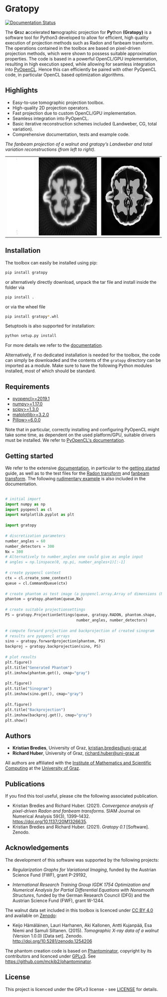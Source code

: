 # Gratopy
[![Documentation Status](https://readthedocs.org/projects/gratopy/badge/?version=latest)](https://gratopy.readthedocs.io/?badge=latest)

The **Gr**az **a**ccelerated **to**mographic projection for **Py**thon **(Gratopy)**  is a software tool for Python3 developed to allow for efficient, high quality execution of projection methods
such as Radon and fanbeam transform.  The operations contained in the toolbox are based on pixel-driven projection methods, which were shown to possess suitable approximation properties.
The code is based in a powerful OpenCL/GPU implementation, resulting in high execution speed, while allowing for seamless integration into [PyOpenCL](https://documen.tician.de/pyopencl/).
Hence this can efficiently be paired with other PyOpenCL code, in particular OpenCL based optimization algorithms.

## Highlights
* Easy-to-use tomographic projection toolbox.
* High-quality 2D projection operators.
* Fast projection due to custom OpenCL/GPU implementation.
* Seamless integration into PyOpenCL.
* Basic iterative reconstruction schemes included (Landweber, CG, total variation).
* Comprehensive documentation, tests and example code.

*The fanbeam projection of a walnut and gratopy’s Landweber and total variation reconstructions (from left to right).*
<table>
  <tr>
    <td width="20%" align="center"><img src="doc/source/graphics/walnut_sinogram.png" height=250></td>
    <td width="40%" align="center"><img src="doc/source/graphics/conjugate_gradients.png" height=250></td>
    <td width="40%" align="center"><img src="doc/source/graphics/total_variation.png" height=250></td>
  </tr>
 </table>

## Installation

The toolbox can easily be installed using pip:

```bash
pip install gratopy
```

or alternatively directly download, unpack the tar file and install inside the folder via

```bash
pip install .
```
or via the wheel file

```bash
pip install gratopy*.whl
```
Setuptools is also supported for installation:

```bash
python setup.py install
```

For more details we refer to the [documentation](https://gratopy.readthedocs.io/en/latest/index.html).

Alternatively, if no dedicated installation is needed for the toolbox, the code can simply be downloaded and the contents of the `gratopy` directory can be imported as a module. Make sure to have the following Python modules installed, most of which should be standard.

## Requirements


* [pyopencl>=2019.1](https://pypi.org/project/pyopencl/)
* [numpy>=1.17.0](https://pypi.org/project/numpy/)
* [scipy>=1.3.0](https://pypi.org/project/scipy/)
* [matplotlib>=3.2.0](https://pypi.org/project/matplotlib/)
* [Pillow>=6.0.0](https://pypi.org/project/Pillow/)

Note that in particular, correctly installing and configuring PyOpenCL might take some time, as dependent on the used platform/GPU, suitable drivers must be installed. We refer to [PyOpenCL's documentation](https://documen.tician.de/pyopencl/).


## Getting started
We refer to the extensive [documentation](https://gratopy.readthedocs.io/en/latest/index.html), in particular to the [getting started](https://gratopy.readthedocs.io/en/latest/getting_started.html) guide, as well as to the test files for the [Radon transform](https://gratopy.readthedocs.io/en/latest/_modules/test_radon.html) and [fanbeam transform](https://gratopy.readthedocs.io/en/latest/_modules/test_fanbeam.html). The following [rudimentary example](https://gratopy.readthedocs.io/en/latest/getting_started.html#first-example-radon-transform) is also included in the documentation.

```python

# initial import
import numpy as np
import pyopencl as cl
import matplotlib.pyplot as plt

import gratopy

# discretization parameters
number_angles = 60
number_detectors = 300
Nx = 300
# Alternatively to number_angles one could give as angle input
# angles = np.linspace(0, np.pi, number_angles+1)[:-1]

# create pyopencl context
ctx = cl.create_some_context()
queue = cl.CommandQueue(ctx)

# create phantom as test image (a pyopencl.array.Array of dimensions (Nx, Nx))
phantom = gratopy.phantom(queue,Nx)

# create suitable projectionsettings
PS = gratopy.ProjectionSettings(queue, gratopy.RADON, phantom.shape,
                                number_angles, number_detectors)

# compute forward projection and backprojection of created sinogram
# results are pyopencl arrays
sino = gratopy.forwardprojection(phantom, PS)
backproj = gratopy.backprojection(sino, PS)

# plot results
plt.figure()
plt.title("Generated Phantom")
plt.imshow(phantom.get(), cmap="gray")

plt.figure()
plt.title("Sinogram")
plt.imshow(sino.get(), cmap="gray")

plt.figure()
plt.title("Backprojection")
plt.imshow(backproj.get(), cmap="gray")
plt.show()
```

## Authors

* **Kristian Bredies**, University of Graz, kristian.bredies@uni-graz.at
* **Richard Huber**, University of Graz, richard.huber@uni-graz.at

All authors are affiliated with the [Institute of Mathematics and Scientific Computing](https://mathematik.uni-graz.at/en) at the [University of Graz](https://www.uni-graz.at/en).

## Publications
If you find this tool useful, please cite the following associated publication.

* Kristian Bredies and Richard Huber. (2021). *Convergence analysis of pixel-driven Radon and fanbeam transforms.* SIAM Journal on Numerical Analysis 59(3), 1399–1432. https://doi.org/10.1137/20M1326635.
* Kristian Bredies and Richard Huber. (2021). *Gratopy 0.1* [Software]. Zenodo.

## Acknowledgements

The development of this software was supported by the following projects:

* *Regularization Graphs for Variational Imaging*, funded by the Austrian Science Fund (FWF), grant P-29192,

* *International Research Training Group IGDK 1754 Optimization and Numerical Analysis for Partial Differential Equations with Nonsmooth
Structures*, funded by the German Research Council (DFG) and the Austrian Science Fund (FWF), grant W-1244.

The walnut data set included in this toolbox is licenced under [CC BY 4.0](https://creativecommons.org/licenses/by/4.0/) and available on [Zenodo](https://doi.org/10.5281/zenodo.1254206):

* Keijo Hämäläinen, Lauri Harhanen, Aki Kallonen, Antti Kujanpää, Esa Niemi and Samuli Siltanen. (2015). *Tomographic X-ray data of a walnut* (Version 1.0.0) [Data set]. Zenodo. http://doi.org/10.5281/zenodo.1254206

The phantom creation code is based on [Phantominator](https://github.com/mckib2/phantominator), copyright by its contributors and licenced under [GPLv3](https://github.com/mckib2/phantominator/blob/master/LICENSE). See https://github.com/mckib2/phantominator.

## License

This project is licenced under the GPLv3 license - see [LICENSE](LICENSE) for details.
